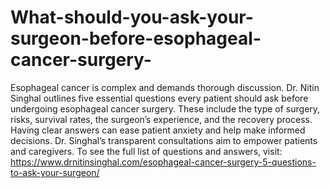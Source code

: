 # What-should-you-ask-your-surgeon-before-esophageal-cancer-surgery-

Esophageal cancer is complex and demands thorough discussion. Dr. Nitin Singhal outlines five essential questions every patient should ask before undergoing esophageal cancer surgery. These include the type of surgery, risks, survival rates, the surgeon’s experience, and the recovery process. Having clear answers can ease patient anxiety and help make informed decisions. Dr. Singhal’s transparent consultations aim to empower patients and caregivers. To see the full list of questions and answers, visit:
https://www.drnitinsinghal.com/esophageal-cancer-surgery-5-questions-to-ask-your-surgeon/

